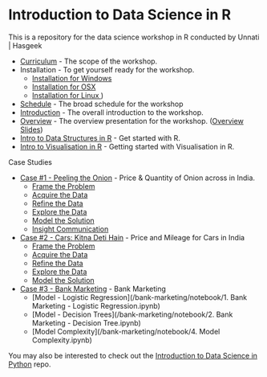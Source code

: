 # Introduction to Data Science in R

This is a repository for the data science workshop in R conducted by Unnati | Hasgeek

- [Curriculum](curriculum.md) - The scope of the workshop.
- Installation - To get yourself ready for the workshop.
  - [Installation for Windows](installation_guide_windows.md)
  - [Installation for OSX](installation_guide_osx.md)
  - [Installation for Linux ](installation_guide_linux.md))
- [Schedule](schedule.md) - The broad schedule for the workshop
- [Introduction](introduction.md) - The overall introduction to the workshop.
- [Overview](overview.md) - The overview presentation for the workshop. ([Overview Slides](/overview-slides.pdf))
- [Intro to Data Structures in R](intro/intro-to-r.ipynb) - Get started with R.
- [Intro to Visualisation in R](intro/intro_viz.ipynb) - Getting started with Visualisation in R.

Case Studies
- [Case #1 - Peeling the Onion](/onion) - Price & Quantity of Onion across in India.
    - [Frame the Problem](/onion/1-Frame.ipynb)
    - [Acquire the Data](/onion/2-Acquire.ipynb)
    - [Refine the Data](/onion/3-Refine.ipynb)
    - [Explore the Data](/onion/4-Explore.ipynb)
    - [Model the Solution](/onion/5-Model.ipynb)
    - [Insight Communication](/onion/6-Insight.ipynb)
- [Case #2 - Cars: Kitna Deti Hain](/cars) - Price and Mileage for Cars in India
    - [Frame the Problem](/cars/Frame.ipynb)
    - [Acquire the Data](/cars/Acquire.ipynb)
    - [Refine the Data](/cars/Refine.ipynb)
    - [Explore the Data](/cars/Explore.ipynb)
    - [Model the Solution](/cars/Model.ipynb)
- [Case #3 - Bank Marketing](/bank-marketing/) - Bank Marketing
    - [Model - Logistic Regression](/bank-marketing/notebook/1. Bank Marketing - Logistic Regression.ipynb)
    - [Model - Decision Trees](/bank-marketing/notebook/2.  Bank Marketing - Decision Tree.ipynb)   
    - [Model Complexity](/bank-marketing/notebook/4. Model Complexity.ipynb)    

You may also be interested to check out the [Introduction to Data Science in Python](https://github.com/unnati-xyz/intro-python-data-science) repo.
